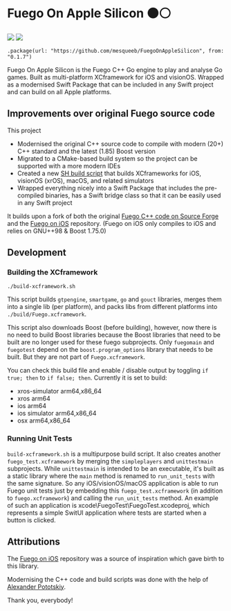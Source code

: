 # Fuego On Apple Silicon ⚫️⚪️

[![](https://img.shields.io/endpoint?url=https%3A%2F%2Fswiftpackageindex.com%2Fapi%2Fpackages%2Fmesqueeb%2FFuegoOnAppleSilicon%2Fbadge%3Ftype%3Dswift-versions)](https://swiftpackageindex.com/mesqueeb/FuegoOnAppleSilicon)
[![](https://img.shields.io/endpoint?url=https%3A%2F%2Fswiftpackageindex.com%2Fapi%2Fpackages%2Fmesqueeb%2FFuegoOnAppleSilicon%2Fbadge%3Ftype%3Dplatforms)](https://swiftpackageindex.com/mesqueeb/FuegoOnAppleSilicon)

```
.package(url: "https://github.com/mesqueeb/FuegoOnAppleSilicon", from: "0.1.7")
```

Fuego On Apple Silicon is the Fuego C++ Go engine to play and analyse Go games. Built as multi-platform XCframework for iOS and visionOS. Wrapped as a modernised Swift Package that can be included in any Swift project and can build on all Apple platforms.

## Improvements over original Fuego source code

This project
- Modernised the original C++ source code to compile with modern (20+) C++ standard and the latest (1.85) Boost version
- Migrated to a CMake-based build system so the project can be supported with a more modern IDEs
- Created a new [SH build script](./build-xcframework.sh) that builds XCframeworks for iOS, visionOS (xrOS), macOS, and related simulators
- Wrapped everything nicely into a Swift Package that includes the pre-compiled binaries, has a Swift bridge class so that it can be easily used in any Swift project

It builds upon a fork of both the original [Fuego C++ code on Source Forge](http://fuego.sourceforge.net/) and the [Fuego on iOS](https://github.com/herzbube/fuego-on-ios) repository. (Fuego on iOS only compiles to iOS and relies on GNU++98 & Boost 1.75.0)

## Development

### Building the XCframework

```
./build-xcframework.sh
```

This script builds `gtpengine`, `smartgame`, `go` and `gouct` libraries, merges them into a single lib (per platform), and packs libs from different platforms into `./build/Fuego.xcframework`.

This script also downloads Boost (before building), however, now there is no need to build Boost libraries because the Boost libraries that need to be built are no longer used for these fuego subprojects. Only `fuegomain` and `fuegotest` depend on the `boost.program_options` library that needs to be built. But they are not part of `Fuego.xcframework`.

You can check this build file and enable / disable output by toggling `if true; then` to `if false; then`. Currently it is set to build:

- xros-simulator arm64,x86_64
- xros arm64
- ios arm64
- ios simulator arm64,x86_64
- osx arm64,x86_64

### Running Unit Tests

`build-xcframework.sh` is a multipurpose build script. It also creates another `fuego_test.xcframework` by merging the `simpleplayers` and `unittestmain` subprojects. While `unittestmain` is intended to be an executable, it's built as a static library where the `main` method is renamed to `run_unit_tests` with the same signature. So any iOS/visionOS/macOS application is able to run Fuego unit tests just by embedding this `fuego_test.xcframework` (in addition to `fuego.xcframework`) and calling the `run_unit_tests` method. An example of such an application is xcode\FuegoTest\FuegoTest.xcodeproj, which represents a simple SwitUI application where tests are started when a button is clicked.

## Attributions

The [Fuego on iOS](https://github.com/herzbube/fuego-on-ios) repository was a source of inspiration which gave birth to this library.

Modernising the C++ code and build scripts was done with the help of [Alexander Pototskiy](https://github.com/apotocki).

Thank you, everybody!
